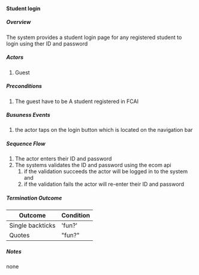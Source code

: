#### Student login

##### Overview
The system provides a student login page for any registered student to login using ther ID and password

##### Actors

1. Guest

##### Preconditions

1. The guest have to be A student registered in FCAI

##### Busuness Events

1. the actor taps on the login button which is located on the navigation bar

##### Sequence Flow

1. The actor enters their ID and password
2. The systems validates the ID and password using the ecom api
   1. if the validation succeeds the actor will be logged in to the system and
   2. if the validation fails the actor will re-enter their ID and password

##### Termination Outcome
| Outcome          | Condition |
|------------------|-----------|
| Single backticks | 'fun?'    |
| Quotes           | "fun?"    |

##### Notes
none

